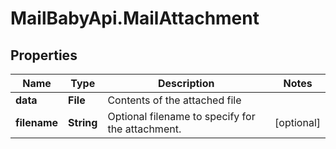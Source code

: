 # MailBabyApi.MailAttachment

## Properties

Name | Type | Description | Notes
------------ | ------------- | ------------- | -------------
**data** | **File** | Contents of the attached file | 
**filename** | **String** | Optional filename to specify for the attachment. | [optional] 


